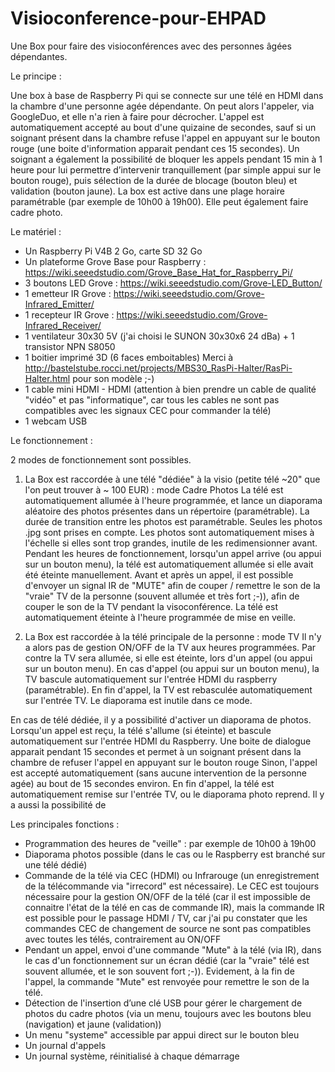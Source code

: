 # Visioconference-pour-EHPAD
Une Box pour faire des visioconférences avec des personnes âgées dépendantes.

Le principe :

Une box à base de Raspberry Pi qui se connecte sur une télé en HDMI dans la chambre d'une personne agée dépendante.
On peut alors l'appeler, via GoogleDuo, et elle n'a rien à faire pour décrocher.
L'appel est automatiquement accepté au bout d'une quizaine de secondes, sauf si un soignant présent dans la chambre refuse l'appel en appuyant sur le bouton rouge (une boite d'information apparait pendant ces 15 secondes).
Un soignant a également la possibilité de bloquer les appels pendant 15 min à 1 heure pour lui permettre d’intervenir tranquillement (par simple appui sur le bouton rouge), puis sélection de la durée de blocage (bouton bleu) et validation (bouton jaune).
La box est active dans une plage horaire paramétrable (par exemple de 10h00 à 19h00).
Elle peut également faire cadre photo.

Le matériel :

- Un Raspberry Pi V4B 2 Go, carte SD 32 Go
- Un plateforme Grove Base pour Raspberry : https://wiki.seeedstudio.com/Grove_Base_Hat_for_Raspberry_Pi/
- 3 boutons LED Grove : https://wiki.seeedstudio.com/Grove-LED_Button/
- 1 emetteur IR Grove : https://wiki.seeedstudio.com/Grove-Infrared_Emitter/
- 1 recepteur IR Grove : https://wiki.seeedstudio.com/Grove-Infrared_Receiver/
- 1 ventilateur 30x30 5V (j'ai choisi le SUNON 30x30x6 24 dBa) + 1 transistor NPN S8050
- 1 boitier imprimé 3D (6 faces emboitables) Merci à http://bastelstube.rocci.net/projects/MBS30_RasPi-Halter/RasPi-Halter.html pour son modèle ;-)
- 1 cable mini HDMI - HDMI  (attention à bien prendre un cable de qualité "vidéo" et pas "informatique", car tous les cables ne sont pas compatibles avec les signaux CEC pour commander la télé)
- 1 webcam USB

Le fonctionnement :

2 modes de fonctionnement sont possibles.

1) La Box est raccordée à une télé "dédiée" à la visio (petite télé ~20" que l'on peut trouver à ~ 100 EUR) : mode Cadre Photos
La télé est automatiquement allumée à l'heure programmée, et lance un diaporama aléatoire des photos présentes dans un répertoire (paramétrable).
La durée de transition entre les photos est paramétrable.
Seules les photos .jpg  sont prises en compte. 
Les photos sont automatiquement mises à l'échelle si elles sont trop grandes, inutile de les redimensionner avant.
Pendant les heures de fonctionnement, lorsqu'un appel arrive (ou appui sur un bouton menu), la télé est automatiquement allumée si elle avait été éteinte manuellement.
Avant et après un appel, il est possible d'envoyer un signal IR de "MUTE" afin de couper / remettre le son de la "vraie" TV de la personne (souvent allumée et très fort ;-)), afin de couper le son de la TV pendant la visoconférence.
La télé est automatiquement éteinte à l'heure programmée de mise en veille.
 
2) La Box est raccordée à la télé principale de la personne : mode TV
Il n'y a alors pas de gestion ON/OFF de la TV aux heures programmées.
Par contre la TV sera allumée, si elle est éteinte, lors d'un appel (ou appui sur un bouton menu).
En cas d'appel (ou appui sur un bouton menu), la TV bascule automatiquement sur l'entrée HDMI du raspberry (paramétrable).
En fin d'appel, la TV est rebasculée automatiquement sur l'entrée TV.
Le diaporama est inutile dans ce mode. 


En cas de télé dédiée, il y a possibilité d'activer un diaporama de photos.
Lorsqu'un appel est reçu, la télé s'allume (si éteinte) et bascule automatiquement sur l'entrée HDMI du Raspberry.
Une boite de dialogue apparait pendant 15 secondes et permet à un soignant présent dans la chambre de refuser l'appel en appuyant sur le bouton rouge
Sinon, l'appel est accepté automatiquement (sans aucune intervention de la personne agée) au bout de 15 secondes environ.
En fin d'appel, la télé est automatiquement remise sur l'entrée TV, ou le diaporama photo reprend.
Il y a aussi la possibilité de 

Les principales fonctions :
- Programmation des heures de "veille" : par exemple de 10h00 à 19h00
- Diaporama photos possible (dans le cas ou le Raspberry est branché sur une télé dédié)
- Commande de la télé via CEC (HDMI) ou Infrarouge (un enregistrement de la télécommande via "irrecord" est nécessaire). Le CEC est toujours nécessaire pour la gestion ON/OFF de la télé (car il est impossible de connaitre l'état de la télé en cas de commande IR), mais la commande IR est possible pour le passage HDMI / TV, car j'ai pu constater que les commandes CEC de changement de source ne sont pas compatibles avec toutes les télés, contrairement au ON/OFF
- Pendant un appel, envoi d'une commande "Mute" à la télé (via IR), dans le cas d'un fonctionnement sur un écran dédié (car la "vraie" télé est souvent allumée, et le son souvent fort ;-)). Evidement, à la fin de l'appel, la commande "Mute" est renvoyée pour remettre le son de la télé.
- Détection de l'insertion d’une clé USB pour gérer le chargement de photos du cadre photos (via un menu, toujours avec les boutons bleu (navigation) et jaune (validation))
- Un menu "systeme" accessible par appui direct sur le bouton bleu
- Un journal d'appels
- Un journal système, réinitialisé à chaque démarrage
